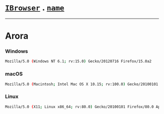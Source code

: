 # [`IBrowser`](/api/main/get-browser.md) . [`name`](../name.md)
---
# Arora

### Windows

```sh
Mozilla/5.0 (Windows NT 6.1; rv:15.0) Gecko/20120716 Firefox/15.0a2
```

### macOS

```sh
Mozilla/5.0 (Macintosh; Intel Mac OS X 10.15; rv:100.0) Gecko/20100101 Firefox/100.0
```

### Linux

```sh
Mozilla/5.0 (X11; Linux x86_64; rv:80.0) Gecko/20100101 Firefox/80.0 AppName/1.0
```